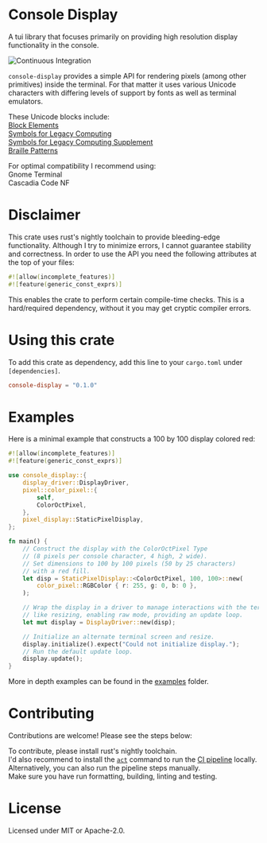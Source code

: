 # Console Display

A tui library that focuses primarily on providing high resolution display functionality in the console.

![Continuous Integration](https://github.com/RolandNeuber/rust-console-display/actions/workflows/ci.yaml/badge.svg)

`console-display` provides a simple API for rendering pixels (among other primitives) inside the terminal. For that matter it uses various Unicode characters with differing levels of support by fonts as well as terminal emulators.

These Unicode blocks include: \
[Block Elements](https://en.wikipedia.org/wiki/Block_Elements) \
[Symbols for Legacy Computing](https://en.wikipedia.org/wiki/Symbols_for_Legacy_Computing) \
[Symbols for Legacy Computing Supplement](https://en.wikipedia.org/wiki/Symbols_for_Legacy_Computing_Supplement) \
[Braille Patterns](https://en.wikipedia.org/wiki/Braille_Patterns)

For optimal compatibility I recommend using: \
Gnome Terminal \
Cascadia Code NF


# Disclaimer

This crate uses rust's nightly toolchain to provide bleeding-edge functionality.
Although I try to minimize errors, I cannot guarantee stability and correctness.
In order to use the API you need the following attributes at the top of your files:
```rust
#![allow(incomplete_features)]
#![feature(generic_const_exprs)]
```
This enables the crate to perform certain compile-time checks.
This is a hard/required dependency, without it you may get cryptic compiler errors.


# Using this crate

To add this crate as dependency, add this line to your `cargo.toml` under `
[dependencies]`.
```toml
console-display = "0.1.0"
```


# Examples

Here is a minimal example that constructs a 100 by 100 display colored red:

```rust
#![allow(incomplete_features)]
#![feature(generic_const_exprs)]

use console_display::{
    display_driver::DisplayDriver,
    pixel::color_pixel::{
        self,
        ColorOctPixel,
    },
    pixel_display::StaticPixelDisplay,
};

fn main() {
    // Construct the display with the ColorOctPixel Type
    // (8 pixels per console character, 4 high, 2 wide).
    // Set dimensions to 100 by 100 pixels (50 by 25 characters)
    // with a red fill.
    let disp = StaticPixelDisplay::<ColorOctPixel, 100, 100>::new(
        color_pixel::RGBColor { r: 255, g: 0, b: 0 },
    );

    // Wrap the display in a driver to manage interactions with the terminal
    // like resizing, enabling raw mode, providing an update loop.
    let mut display = DisplayDriver::new(disp);

    // Initialize an alternate terminal screen and resize.
    display.initialize().expect("Could not initialize display.");
    // Run the default update loop.
    display.update();
}
```

More in depth examples can be found in the [examples](examples/) folder.


# Contributing

Contributions are welcome! Please see the steps below:

To contribute, please install rust's nightly toolchain. \
I'd also recommend to install the [`act`](https://github.com/nektos/act) command to run the [CI pipeline](.github/workflows/ci.yaml) locally. \
Alternatively, you can also run the pipeline steps manually. \
Make sure you have run formatting, building, linting and testing.


# License

Licensed under MIT or Apache-2.0.